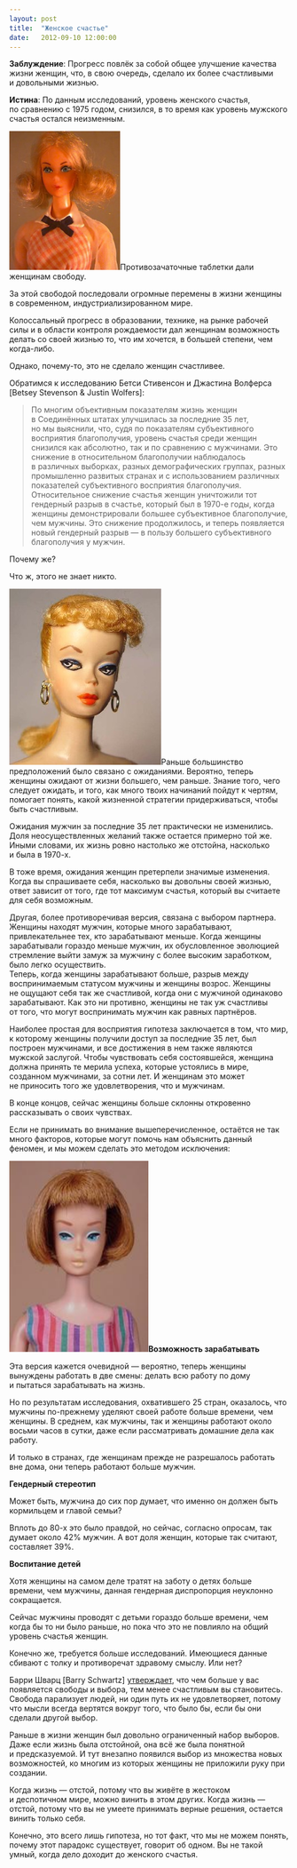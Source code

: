 ```yaml
---
layout: post
title:  "Женское счастье"
date:   2012-09-10 12:00:00
---
```

<p><strong>Заблуждение</strong>: Прогресс повлёк за собой общее улучшение качества жизни женщин, что, в свою очередь, сделало их более счастливыми и довольными жизнью.</p>
<p><strong>Истина</strong>: По данным исследований, уровень женского счастья, по сравнению с 1975 годом, снизился, в то время как уровень мужского счастья остался неизменным.</p>
<p><a rel="attachment wp-att-687" href="http://youarenotsosmart.ru/2012/09/womens-happiness/idbarb32/"><img height="250" width="200" alt="" src="/img/womens-happiness/idbarb32-236x300.jpg" title="idbarb32" class="alignleft size-medium wp-image-687" /></a>Противозачаточные таблетки дали женщинам свободу.</p>
<p>За этой свободой последовали огромные перемены в жизни женщины в современном, индустриализированном мире.</p>
<p>Колоссальный прогресс в образовании, технике, на рынке рабочей силы и в области контроля рождаемости дал женщинам возможность делать со своей жизнью то, что им хочется, в большей степени, чем когда-либо.</p>
<p>Однако, почему-то, это не сделало женщин счастливее.</p>
<p><span id="more-686"></span>Обратимся к исследованию Бетси Стивенсон и Джастина Волферса [Betsey Stevenson &amp; Justin Wolfers]:</p>
<blockquote><p>По многим объективным показателям жизнь женщин в Соединённых штатах улучшилась за последние 35 лет, но мы выяснили, что, судя по показателям субъективного восприятия благополучия, уровень счастья среди женщин снизился как абсолютно, так и по сравнению с мужчинами. Это снижение в относительном благополучии наблюдалось в различных выборках, разных демографических группах, разных промышленно развитых странах и с использованием различных показателей субъективного восприятия благополучия.<br />
Относительное снижение счастья женщин уничтожили тот гендерный разрыв в счастье, который был в <nobr>1970-е</nobr> годы, когда женщины демонстрировали большее субъективное благополучие, чем мужчины. Это снижение продолжилось, и теперь появляется новый гендерный разрыв — в пользу большего субъективного благополучия у мужчин.</p></blockquote>
<p>Почему же?</p>
<p>Что ж, этого не знает никто.</p>
<p><a rel="attachment wp-att-688" href="http://youarenotsosmart.ru/2012/09/womens-happiness/barbie/"><img height="317" width="274" alt="" src="/img/womens-happiness/Barbie.jpg" title="Barbie" class="alignright size-full wp-image-688" /></a>Раньше большинство предположений было связано с ожиданиями. Вероятно, теперь женщины ожидают от жизни большего, чем раньше. Знание того, чего следует ожидать, и того, как много твоих начинаний пойдут к чертям, помогает понять, какой жизненной стратегии придерживаться, чтобы быть счастливым.</p>
<p>Ожидания мужчин за последние 35 лет практически не изменились. Доля неосуществленных желаний также остается примерно той же. Иными словами, их жизнь ровно настолько же отстойна, насколько и была в <nobr>1970-х.</nobr></p>
<p>В тоже время, ожидания женщин претерпели значимые изменения. Когда вы спрашиваете себя, насколько вы довольны своей жизнью, ответ зависит от того, где тот максимум счастья, который вы считаете для себя возможным.</p>
<p>Другая, более противоречивая версия, связана с выбором партнера. Женщины находят мужчин, которые много зарабатывают, привлекательнее тех, кто зарабатывают меньше. Когда женщины зарабатывали гораздо меньше мужчин, их обусловленное эволюцией стремление выйти замуж за мужчину с более высоким заработком, было легко осуществить.<br />
Теперь, когда женщины зарабатывают больше, разрыв между воспринимаемым статусом мужчины и женщины возрос. Женщины не ощущают себя так же счастливой, когда они с мужчиной одинаково зарабатывают. Как это ни противно, женщины не так уж счастливы от того, что могут воспринимать мужчин как равных партнёров.</p>
<p>Наиболее простая для восприятия гипотеза заключается в том, что мир, к которому женщины получили доступ за последние 35 лет, был построен мужчинами, и все достижения в нем также являются мужской заслугой. Чтобы чувствовать себя состоявшейся, женщина должна принять те мерила успеха, которые устоялись в мире, созданном мужчинами, за сотни лет. И женщинам это может не приносить того же удовлетворения, что и мужчинам.</p>
<p>В конце концов, сейчас женщины больше склонны откровенно рассказывать о своих чувствах.</p>
<p>Если не принимать во внимание вышеперечисленное, остаётся не так много факторов, которые могут помочь нам объяснить данный феномен, и мы можем сделать это методом исключения:</p>
<p><a rel="attachment wp-att-689" href="/img/womens-happiness/americangirlclose.jpg"><img height="344" width="251" alt="" src="/img/womens-happiness/americangirlclose.jpg" title="americangirlclose" class="alignleft size-full wp-image-689" /></a><strong>Возможность зарабатывать</strong></p>
<p>Эта версия кажется очевидной — вероятно, теперь женщины вынуждены работать в две смены: делать всю работу по дому и пытаться зарабатывать на жизнь.</p>
<p>Но по результатам исследования, охватившего 25 стран, оказалось, что мужчины по-прежнему уделяют своей работе больше времени, чем женщины. В среднем, как мужчины, так и женщины работают около восьми часов в сутки, даже если рассматривать домашние дела как работу.</p>
<p>И только в странах, где женщинам прежде не разрешалось работать вне дома, они теперь работают больше мужчин.</p>
<p><strong>Гендерный стереотип</strong></p>
<p>Может быть, мужчина до сих пор думает, что именно он должен быть кормильцем и главой семьи?</p>
<p>Вплоть до <nobr>80-х</nobr> это было правдой, но сейчас, согласно опросам, так думает около 42% мужчин. А вот доля женщин, которые так считают, составляет 39%.</p>
<p><strong>Воспитание детей</strong></p>
<p>Хотя женщины на самом деле тратят на заботу о детях больше времени, чем мужчины, данная гендерная диспропорция неуклонно сокращается.</p>
<p>Сейчас мужчины проводят с детьми гораздо больше времени, чем когда бы то ни было раньше, но пока что это не повлияло на общий уровень счастья женщин.</p>
<p>Конечно же, требуется больше исследований. Имеющиеся данные сбивают с толку и противоречат здравому смыслу. Или нет?</p>
<p>Барри Шварц [Barry Schwartz] <a href="http://www.ted.com/talks/lang/en/barry_schwartz_on_the_paradox_of_choice.html">утверждает</a>, что чем больше у вас появляется свободы и выбора, тем менее счастливым вы становитесь. Свобода парализует людей, ни один путь их не удовлетворяет, потому что мысли всегда вертятся вокруг того, что было бы, если бы они сделали другой выбор.</p>
<p>Раньше в жизни женщин был довольно ограниченный набор выборов. Даже если жизнь была отстойной, она всё же была понятной и предсказуемой. И тут внезапно появился выбор из множества новых возможностей, ко многим из которых женщины не приложили руку при создании.</p>
<p>Когда жизнь — отстой, потому что вы живёте в жестоком и деспотичном мире, можно винить в этом других. Когда жизнь — отстой, потому что вы не умеете принимать верные решения, остается винить только себя.</p>
<p>Конечно, это всего лишь гипотеза, но тот факт, что мы не можем понять, почему этот парадокс существует, говорит об одном. Вы не такой умный, когда дело доходит до женского счастья.</p>
